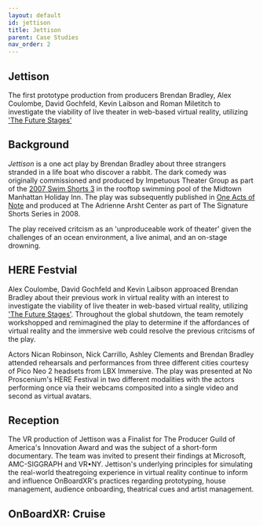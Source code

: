 ```yaml
---
layout: default
id: jettison
title: Jettison
parent: Case Studies
nav_order: 2
---
```


## Jettison
The first prototype production from producers Brendan Bradley, Alex Coulombe, David Gochfeld, Kevin Laibson and Roman Miletitch to investigate the viability of live theater in web-based virtual reality, utilizing ['The Future Stages'](./future-stages.md)

## Background
*Jettison* is a one act play by Brendan Bradley about three strangers stranded in a life boat who discover a rabbit. The dark comedy was originally commissioned and produced by Impetuous Theater Group as part of the [2007 Swim Shorts 3](https://www.theateronline.com/pb.xzc?PK=16050) in the rooftop swimming pool of the Midtown Manhattan Holiday Inn. The play was subsequently published in [One Acts of Note](https://www.amazon.com/Acts-Note-David-Miguel-Estrada/dp/0578018365) and produced at The Adrienne Arsht Center as part of The Signature Shorts Series in 2008.

The play received critcism as an 'unproduceable work of theater' given the challenges of an ocean environment, a live animal, and an on-stage drowning. 

## HERE Festvial
Alex Coulombe, David Gochfeld and Kevin Laibson approaced Brendan Bradley about their previous work in virtual reality with an interest to investigate the viability of live theater in web-based virtual reality, utilizing ['The Future Stages'](./future-stages.md). Throughout the global shutdown, the team remotely workshopped and remimagined the play to determine if the affordances of virtual reality and the immersive web could resolve the previous critcisms of the play. 

Actors Nican Robinson, Nick Carrillo, Ashley Clements and Brendan Bradley attended rehearsals and performances from three different cities courtesy of Pico Neo 2 headsets from LBX Immersive. The play was presented at No Proscenium's HERE Festival in two different modalities with the actors performing once via their webcams composited into a single video and second as virtual avatars. 

## Reception
The VR production of Jettison was a Finalist for The Producer Guild of America's Innovation Award and was the subject of a short-form documentary. The team was invited to present their findings at Microsoft, AMC-SIGGRAPH and VR•NY. Jettison's underlying principles for simulating the real-world theatregoing experience in virtual reality continue to inform and influence OnBoardXR's practices regarding prototyping, house management, audience onboarding, theatrical cues and artist management. 

## OnBoardXR: Cruise
